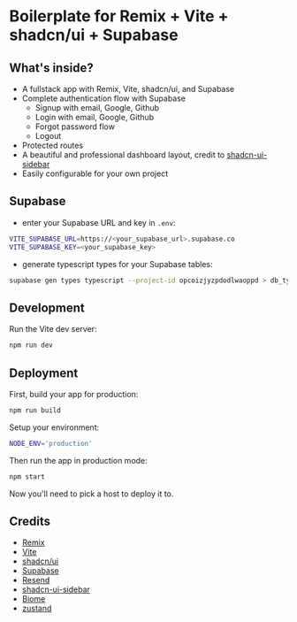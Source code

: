 # Boilerplate for Remix + Vite + shadcn/ui + Supabase

## What's inside?

-   A fullstack app with Remix, Vite, shadcn/ui, and Supabase
-   Complete authentication flow with Supabase
    -   Signup with email, Google, Github
    -   Login with email, Google, Github
    -   Forgot password flow
    -   Logout
-   Protected routes
-   A beautiful and professional dashboard layout, credit to [shadcn-ui-sidebar](https://github.com/salimi-my/shadcn-ui-sidebar)
-   Easily configurable for your own project

## Supabase

-   enter your Supabase URL and key in `.env`:

```sh
VITE_SUPABASE_URL=https://<your_supabase_url>.supabase.co
VITE_SUPABASE_KEY=<your_supabase_key>
```

-   generate typescript types for your Supabase tables:

```sh
supabase gen types typescript --project-id opcoizjyzpdodlwaoppd > db_types.ts
```

## Development

Run the Vite dev server:

```sh
npm run dev
```

## Deployment

First, build your app for production:

```sh
npm run build
```

Setup your environment:

```sh
NODE_ENV='production'
```

Then run the app in production mode:

```sh
npm start
```

Now you'll need to pick a host to deploy it to.

## Credits

-   [Remix](https://remix.run)
-   [Vite](https://vitejs.dev)
-   [shadcn/ui](https://shadcn/ui)
-   [Supabase](https://supabase.io)
-   [Resend](https://resend.io)
-   [shadcn-ui-sidebar](https://github.com/salimi-my/shadcn-ui-sidebar)
-   [Biome](https://biomejs.dev)
-   [zustand](https://zustand.surge.sh)
